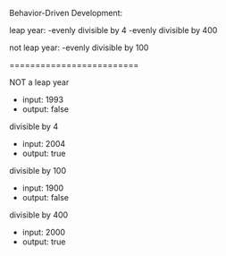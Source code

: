 Behavior-Driven Development:

leap year:
-evenly divisible by 4
-evenly divisible by 400

not leap year:
-evenly divisible by 100

=========================

NOT a leap year
* input: 1993
* output: false

divisible by 4
* input: 2004
* output: true

divisible by 100
* input: 1900
* output: false

divisible by 400
* input: 2000
* output: true
